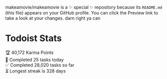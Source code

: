 makeamovie/makeamovie is a ✨ special ✨ repository because its `README.md` (this file) appears on your GitHub profile.
You can click the Preview link to take a look at your changes. darn right ya can

# Todoist Stats

<!-- TODO-IST:START -->
🏆  40,172 Karma Points           
🌸  Completed 25 tasks today           
✅  Completed 28,020 tasks so far           
⏳  Longest streak is 328 days
<!-- TODO-IST:END -->